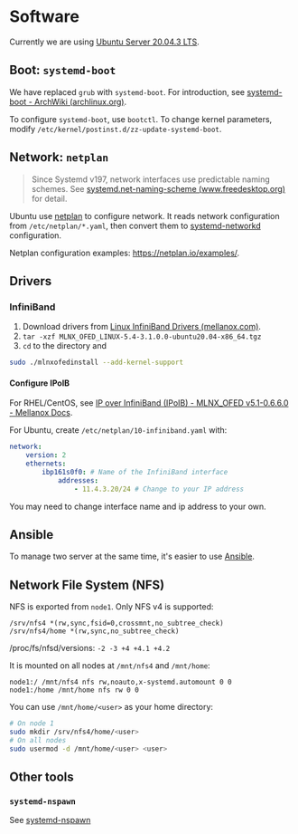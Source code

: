 # Software

Currently we are using [Ubuntu Server 20.04.3 LTS](https://releases.ubuntu.com/20.04/).

## Boot: `systemd-boot`

We have replaced `grub` with `systemd-boot`. For introduction, see [systemd-boot - ArchWiki (archlinux.org)](https://wiki.archlinux.org/title/systemd-boot).

To configure `systemd-boot`, use `bootctl`.
To change kernel parameters, modify `/etc/kernel/postinst.d/zz-update-systemd-boot`.

## Network: `netplan`

> Since Systemd v197, network interfaces use predictable naming schemes. See [systemd.net-naming-scheme (www.freedesktop.org)](https://www.freedesktop.org/software/systemd/man/systemd.net-naming-scheme.html) for detail.

Ubuntu use [netplan](https://netplan.io/) to configure network. It reads network configuration from `/etc/netplan/*.yaml`, then convert them to [systemd-networkd](https://www.freedesktop.org/software/systemd/man/systemd.network.html) configuration.

Netplan configuration examples: https://netplan.io/examples/.

## Drivers

### InfiniBand

1. Download drivers from [Linux InfiniBand Drivers (mellanox.com)](https://www.mellanox.com/products/infiniband-drivers/linux/mlnx_ofed).
2. `tar -xzf MLNX_OFED_LINUX-5.4-3.1.0.0-ubuntu20.04-x86_64.tgz`
3. `cd` to the directory and
```bash
sudo ./mlnxofedinstall --add-kernel-support
```

#### Configure IPoIB

For RHEL/CentOS, see [IP over InfiniBand (IPoIB) - MLNX_OFED v5.1-0.6.6.0 - Mellanox Docs](https://docs.mellanox.com/pages/viewpage.action?pageId=32413276).

For Ubuntu, create `/etc/netplan/10-infiniband.yaml` with:

```yaml
network:
    version: 2
    ethernets:
        ibp161s0f0: # Name of the InfiniBand interface
            addresses:
                - 11.4.3.20/24 # Change to your IP address
```

You may need to change interface name and ip address to your own.

## Ansible

To manage two server at the same time, it's easier to use [Ansible](https://www.ansible.com/).

## Network File System (NFS)

NFS is exported from `node1`. Only NFS v4 is supported:
```
/srv/nfs4 *(rw,sync,fsid=0,crossmnt,no_subtree_check)
/srv/nfs4/home *(rw,sync,no_subtree_check)
```

/proc/fs/nfsd/versions: `-2 -3 +4 +4.1 +4.2`

It is mounted on all nodes at `/mnt/nfs4` and `/mnt/home`:
```
node1:/ /mnt/nfs4 nfs rw,noauto,x-systemd.automount 0 0
node1:/home /mnt/home nfs rw 0 0
```

You can use `/mnt/home/<user>` as your home directory:
```bash
# On node 1
sudo mkdir /srv/nfs4/home/<user>
# On all nodes
sudo usermod -d /mnt/home/<user> <user>
```

## Other tools

### `systemd-nspawn`

See [systemd-nspawn](Sysadmin/GeekPie/systemd-nspawn.md)
